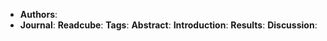 - **Authors**:
- **Journal**:
  **Readcube**:
  **Tags**:
  **Abstract**:
  **Introduction**:
  **Results**:
  **Discussion**: